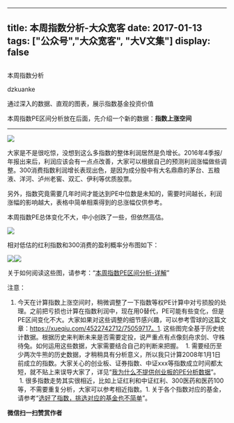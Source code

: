 
---
title:   本周指数分析-大众宽客
date: 2017-01-13
tags: ["公众号","大众宽客", "大V文集"]
display: false
---


## 



本周指数分析




dzkuanke




通过深入的数据、直观的图表，展示指数基金投资价值


本周指数PE区间分析放在后面，先介绍一个新的数据：**指数上涨空间**

****

<img data-s="300,640" data-type="png" src="http://mmbiz.qpic.cn/mmbiz_png/PKw3FQPmhIjVlsR8Tqv995RDRNRml9TCgpUxmBtUaTEIsKkIjpd8OjMnze21iarjnicoiaMpttl6iciamSicyDmJODdQ/0?wx_fmt=png" data-ratio="0.5752427184466019" data-w="824"/>

大家是不是很吃惊，没想到这么多指数的整体利润居然是负增长。2016年4季报/年报出来后，利润应该会有一点点改善，大家可以根据自己的预测利润涨幅做些调整。300消费指数利润增长表现出色，是因为成分股中有大名鼎鼎的茅台、五粮液、洋河、泸州老窖、双汇、伊利等优质股票。



另外，指数究竟需要几年时间才能达到PE中位数是未知的，需要时间越长，利润涨幅的影响越大，表格中简单相乘得到的总涨幅仅供参考。





本周指数PE总体变化不大，中小创跌了一些，但依然高估。

<img data-s="300,640" data-type="png" src="http://mmbiz.qpic.cn/mmbiz_png/PKw3FQPmhIjVlsR8Tqv995RDRNRml9TC65iasopOWu8v5BFYVNLCOZXXoh8LC033B8dC2WOvRTiag7ibxOrrPojuQ/0?wx_fmt=png" data-ratio="0.5693581780538303" data-w="966"/>



相对低估的红利指数和300消费的盈利概率分布图如下：



<img data-s="300,640" data-type="png" src="http://mmbiz.qpic.cn/mmbiz_png/PKw3FQPmhIjVlsR8Tqv995RDRNRml9TCudClue1rJiacBGgaR0zHdjUQN4aNtgKmTJfCiaXTqTqgnJptZ376JS4A/0?wx_fmt=png" data-ratio="0.6448" data-w="1250"/><img data-s="300,640" data-type="png" src="http://mmbiz.qpic.cn/mmbiz_png/PKw3FQPmhIjVlsR8Tqv995RDRNRml9TC3UasnRuEicgfRJmicT7OiaacicwicxWkR2kMaKxGrTHDIvV0GhApCJdgjnQ/0?wx_fmt=png" data-ratio="0.6454689984101749" data-w="1258"/>

关于如何阅读这些图，请参考：“[本周指数PE区间分析-详解](http://mp.weixin.qq.com/s?__biz=MzAwMTc1MDcwNw==&amp;mid=2648271915&amp;idx=1&amp;sn=49ba3ba9ccbce31938b44d337ad17457&amp;chksm=82f92ff7b58ea6e118bfc3103f5893a3cc061b1f7da41b4d404fbc0fa4dc3d8efd88456f681d&amp;scene=21#wechat_redirect)”





注意：
1. 今天在计算指数上涨空间时，稍微调整了一下指数等权PE计算中对亏损股的处理。之前把亏损也计算在指数利润中，现在用0替代，PE可能有些变化，但是PE区间变化不大。大家如果对这些调整的细节感兴趣，可以参考雪球的这篇文章：https://xueqiu.com/4522742712/75059717。1. 这些图完全基于历史统计数据。根据历史来判断未来是否需要定投，说严重点有点像刻舟求剑、守株待兔。如何运用这些数据，大家需要结合自己的判断来把握。 &nbsp;1. 需要经历至少两次牛熊的历史数据，才稍稍具有分析意义，所以我只计算2008年1月1日前成立的指数。大家关心的创业板、证券指数、中证xxx等指数成立时间都太短，就不贴上来误导大家了，详见“[我为什么不提供创业板的PE分析数据](http://mp.weixin.qq.com/s?__biz=MzAwMTc1MDcwNw==&amp;mid=2648271863&amp;idx=1&amp;sn=534f5bc326b8497c49d734eeb6d6c955&amp;chksm=82f9282bb58ea13d413aa3842ec0d25bc98d9b97f86c88f94b42f150c774d56865d420139605&amp;scene=21#wechat_redirect)”。 &nbsp;1. 很多指数走势其实很相近，比如上证红利和中证红利、300医药和医药100等，不需要重复分析，大家可以参考相近指数。1. 关于各个指数对应的基金，请参考“[选好了指数，挑选对应的基金也不简单](http://mp.weixin.qq.com/s?__biz=MzAwMTc1MDcwNw==&amp;mid=2648271880&amp;idx=1&amp;sn=d2267d70c34cebfa9294e4e5dea7420d&amp;chksm=82f92fd4b58ea6c202fbf4896f14d8cbe788bdae1f20cc5f25b79fb15baa5dc213fe3701c34c&amp;scene=21#wechat_redirect)”。

**微信扫一扫赞赏作者**













